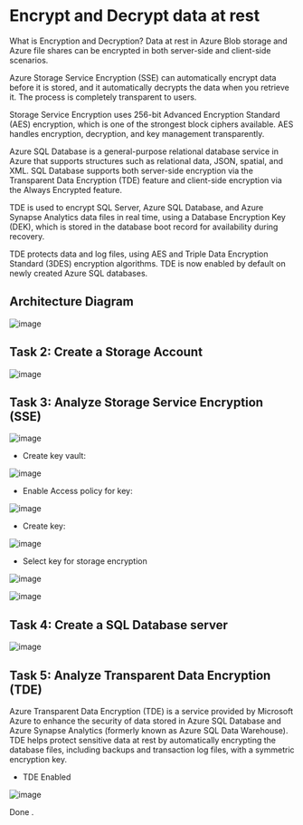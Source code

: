 # Encrypt and Decrypt data at rest


What is Encryption and Decryption?
Data at rest in Azure Blob storage and Azure file shares can be encrypted in both server-side and client-side scenarios.

Azure Storage Service Encryption (SSE) can automatically encrypt data before it is stored, and it automatically decrypts the data when you retrieve it. The process is completely transparent to users.

Storage Service Encryption uses 256-bit Advanced Encryption Standard (AES) encryption, which is one of the strongest block ciphers available. AES handles encryption, decryption, and key management transparently.

Azure SQL Database is a general-purpose relational database service in Azure that supports structures such as relational data, JSON, spatial, and XML. SQL Database supports both server-side encryption via the Transparent Data Encryption (TDE) feature and client-side encryption via the Always Encrypted feature.

TDE is used to encrypt SQL Server, Azure SQL Database, and Azure Synapse Analytics data files in real time, using a Database Encryption Key (DEK), which is stored in the database boot record for availability during recovery.

TDE protects data and log files, using AES and Triple Data Encryption Standard (3DES) encryption algorithms. TDE is now enabled by default on newly created Azure SQL databases.


## Architecture Diagram

![image](https://github.com/Tcarters/Cloud-Security-Journey/assets/71230412/68fb9dc6-62b4-46e9-90a8-9d60ec43fb1f)


## Task 2: Create a Storage Account

![image](https://github.com/Tcarters/Cloud-Security-Journey/assets/71230412/8e34eb3e-c1aa-4d2c-9044-21ab8ad1e8f5)

## Task 3: Analyze Storage Service Encryption (SSE)

![image](https://github.com/Tcarters/Cloud-Security-Journey/assets/71230412/7ca62d0f-5599-4d20-a3b2-5069dfa41f93)

- Create key vault:

![image](https://github.com/Tcarters/Cloud-Security-Journey/assets/71230412/21655f28-e9dd-48fa-b77e-dc0d110c2193)

- Enable Access policy for key:

![image](https://github.com/Tcarters/Cloud-Security-Journey/assets/71230412/fc6ad8fa-bab6-4b41-ad67-9246f1b49762)

- Create key:

![image](https://github.com/Tcarters/Cloud-Security-Journey/assets/71230412/7c22f14d-c104-4a97-84c5-11f1985b560b)

- Select key for storage encryption

![image](https://github.com/Tcarters/Cloud-Security-Journey/assets/71230412/a2b8a283-2bbe-4cf9-b64c-52e2691e6480)

![image](https://github.com/Tcarters/Cloud-Security-Journey/assets/71230412/00fc6849-b943-4953-ac8b-69f636ff94ea)


## Task 4: Create a SQL Database server

![image](https://github.com/Tcarters/Cloud-Security-Journey/assets/71230412/31f5f3df-e107-44b6-b30b-9d245db3e8ad)


## Task 5: Analyze Transparent Data Encryption (TDE)

Azure Transparent Data Encryption (TDE) is a service provided by Microsoft Azure to enhance the security of data stored in Azure SQL Database and Azure Synapse Analytics (formerly known as Azure SQL Data Warehouse). TDE helps protect sensitive data at rest by automatically encrypting the database files, including backups and transaction log files, with a symmetric encryption key.


- TDE Enabled

![image](https://github.com/Tcarters/Cloud-Security-Journey/assets/71230412/bc2f8107-7575-464d-88a8-94e8c262059b)


Done .
